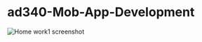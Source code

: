 # ad340-Mob-App-Development
![Home work1 screenshot](https://user-images.githubusercontent.com/56328015/120939238-f53cdf00-c6cb-11eb-94c3-e1ee75fd2fc3.jpg)
